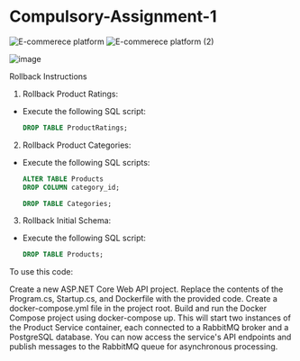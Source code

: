 # Compulsory-Assignment-1
![E-commerece platform](https://github.com/user-attachments/assets/c5b635d3-2f5c-4584-a4e8-dc8449c0729a)
![E-commerece platform (2)](https://github.com/user-attachments/assets/9226d3e4-608c-4002-89a3-4a46057196a8)

 ![image](https://github.com/user-attachments/assets/9a734c80-5760-4295-beca-d3c1726588ab)


Rollback Instructions

  1. Rollback Product Ratings:
  - Execute the following SQL script:
    ```sql
    DROP TABLE ProductRatings;
    ```

  2. Rollback Product Categories:
  - Execute the following SQL scripts:
    ```sql
    ALTER TABLE Products
    DROP COLUMN category_id;

    DROP TABLE Categories;
    ```

  3. Rollback Initial Schema:
  - Execute the following SQL script:
    ```sql
    DROP TABLE Products;
    ```
To use this code:

Create a new ASP.NET Core Web API project.
Replace the contents of the Program.cs, Startup.cs, and Dockerfile with the provided code.
Create a docker-compose.yml file in the project root.
Build and run the Docker Compose project using docker-compose up.
This will start two instances of the Product Service container, each connected to a RabbitMQ broker and a PostgreSQL database. You can now access the service's API endpoints and publish messages to the RabbitMQ queue for asynchronous processing.
